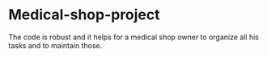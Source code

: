 # Medical-shop-project
The code is robust and it helps for a medical shop owner to organize all his tasks and to maintain those.
